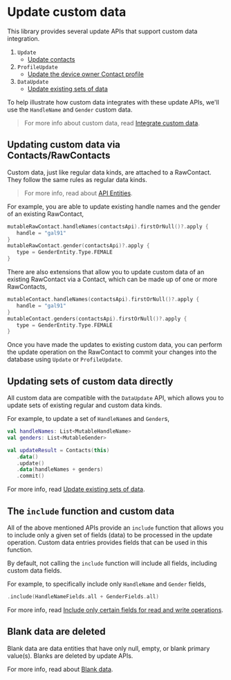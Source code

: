 # Update custom data

This library provides several update APIs that support custom data integration.

1. `Update`
    - [Update contacts](/docs/update-contacts.md)
2. `ProfileUpdate`
    - [Update the device owner Contact profile](/docs/profile/update-profile.md)
3. `DataUpdate`
    - [Update existing sets of data](/docs/data/update-data-sets.md)

To help illustrate how custom data integrates with these update APIs, we'll use the `HandleName`
and `Gender` custom data.

> For more info about custom data, read [Integrate custom data](/docs/customdata/integrate-custom-data.md).

## Updating custom data via Contacts/RawContacts

Custom data, just like regular data kinds, are attached to a RawContact. They follow the same rules
as regular data kinds.

> For more info, read about [API Entities](/docs/entities/about-api-entities.md).

For example, you are able to update existing handle names and the gender of an existing RawContact,

```kotlin
mutableRawContact.handleNames(contactsApi).firstOrNull()?.apply {
   handle = "gal91"
}
mutableRawContact.gender(contactsApi)?.apply {
   type = GenderEntity.Type.FEMALE
}
```

There are also extensions that allow you to update custom data of an existing RawContact via a 
Contact, which can be made up of one or more RawContacts,

```kotlin
mutableContact.handleNames(contactsApi).firstOrNull()?.apply {
   handle = "gal91"
}
mutableContact.genders(contactsApi).firstOrNull()?.apply {
   type = GenderEntity.Type.FEMALE
}
```

Once you have made the updates to existing custom data, you can perform the update operation on the 
RawContact to commit your changes into the database using `Update` or `ProfileUpdate`.

## Updating sets of custom data directly

All custom data are compatible with the `DataUpdate` API, which allows you to update sets of 
existing regular and custom data kinds.

For example, to update a set of `HandleName`s and `Gender`s,

```kotlin
val handleNames: List<MutableHandleName>
val genders: List<MutableGender>

val updateResult = Contacts(this)
   .data()
   .update()
   .data(handleNames + genders)
   .commit()
```

For more info, read [Update existing sets of data](/docs/data/update-data-sets.md).

## The `include` function and custom data

All of the above mentioned APIs provide an `include` function that allows you to include only a
given set of fields (data) to be processed in the update operation. Custom data entries provides
fields that can be used in this function.

By default, not calling the `include` function will include all fields, including custom data fields.

For example, to specifically include only `HandleName` and `Gender` fields,

```kotlin
.include(HandleNameFields.all + GenderFields.all)
```

For more info, read [Include only certain fields for read and write operations](/docs/entities/include-only-desired-data.md).

## Blank data are deleted

Blank data are data entities that have only null, empty, or blank primary value(s). Blanks are
deleted by update APIs.

For more info, read about [Blank data](/docs/entities/about-blank-data.md).

